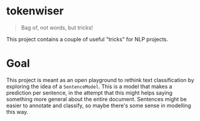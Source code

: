 # tokenwiser

> Bag of, not words, but tricks!

This project contains a couple of useful "tricks" for NLP projects. 

# Goal 

This project is meant as an open playground to rethink text classification by
exploring the idea of a `SentenceModel`. This is a model that makes a prediction
per sentence, in the attempt that this might helps saying something more general
about the entire document. Sentences might be easier to annotate and classify, so
maybe there's some sense in modelling this way.
